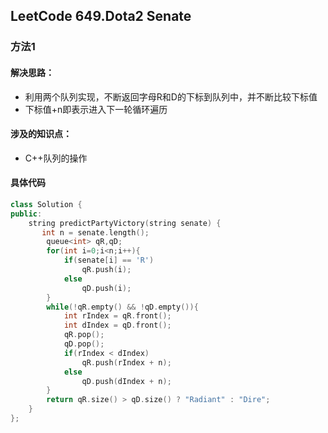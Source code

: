 ## LeetCode 649.Dota2 Senate

### 方法1
#### 解决思路：
* 利用两个队列实现，不断返回字母R和D的下标到队列中，并不断比较下标值
* 下标值+n即表示进入下一轮循环遍历
#### 涉及的知识点：
* C++队列的操作
#### 具体代码
```c++
class Solution {
public:
    string predictPartyVictory(string senate) {
       int n = senate.length();
        queue<int> qR,qD;
        for(int i=0;i<n;i++){
            if(senate[i] == 'R')
                qR.push(i);
            else
                qD.push(i);
        }
        while(!qR.empty() && !qD.empty()){
            int rIndex = qR.front();
            int dIndex = qD.front();
            qR.pop();
            qD.pop();
            if(rIndex < dIndex)
                qR.push(rIndex + n);
            else
                qD.push(dIndex + n);            
        }
        return qR.size() > qD.size() ? "Radiant" : "Dire";
    }
};
```
